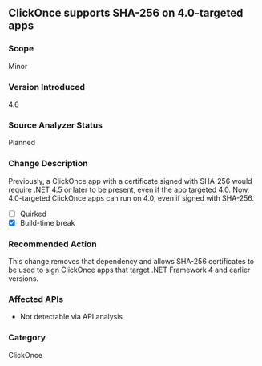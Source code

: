 ## ClickOnce supports SHA-256 on 4.0-targeted apps

### Scope
Minor

### Version Introduced
4.6

### Source Analyzer Status
Planned

### Change Description
Previously, a ClickOnce app with a certificate signed with SHA-256 would require
.NET 4.5 or later to be present, even if the app targeted 4.0. Now, 4.0-targeted
ClickOnce apps can run on 4.0, even if signed with SHA-256.

- [ ] Quirked
- [x] Build-time break

### Recommended Action
This change removes that dependency and allows SHA-256 certificates to be used
to sign ClickOnce apps that target .NET Framework 4 and earlier versions.

### Affected APIs
* Not detectable via API analysis

### Category
ClickOnce

<!--
    ### Notes
    We could possibly detect this by analyzing ClickOnce manifests and looking for SHA-256 certs.
-->

<!-- breaking change id: 79 -->
